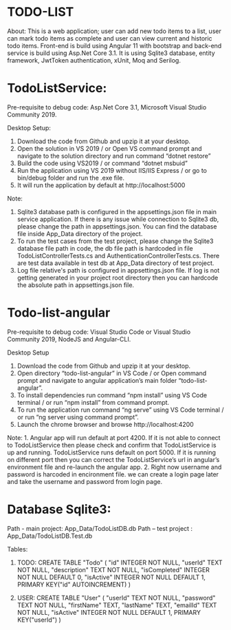 # TODO-LIST

About: This is a web application; user can add new todo items to a list, user can mark todo items as complete and user can view current and historic todo items. 
Front-end is build using Angular 11 with bootstrap and back-end service is build using Asp.Net Core 3.1. It is using Sqlite3 database, entity framework, JwtToken authentication, xUnit, Moq and Serilog.

# TodoListService:
Pre-requisite to debug code: Asp.Net Core 3.1, Microsoft Visual Studio Community 2019.

Desktop Setup:
1.	Download the code from Github and upzip it at your desktop.
2.	Open the solution in VS 2019 / or Open VS command prompt and navigate to the solution directory and run command “dotnet restore”
3.	Build the code using VS2019 / or command “dotnet msbuid”
4.	Run the application using VS 2019 without IIS/IIS Express / or go to bin/debug folder and run the .exe file.
5.	It will run the application by default at http://localhost:5000

Note: 
1.	Sqlite3 database path is configured in the appsettings.json file in main service application. If there is any issue while connection to Sqlite3 db, please change the path in appsettings.json. You can find the database file inside App_Data directory of the project.
2.	To run the test cases from the test project, please change the Sqlite3 database file path in code, the db file path is hardcoded in file TodoListControllerTests.cs and AuthenticationControllerTests.cs. There are test data available in test db at App_Data directory of test project.
3.	Log file relative's path is configured in appsettings.json file. If log is not getting generated in your project root directory then you can hardcode the absolute path in appsettings.json file.


# Todo-list-angular
Pre-requisite to debug code: Visual Studio Code or Visual Studio Community 2019, NodeJS and Angular-CLI.

Desktop Setup
1.	Download the code from Github and upzip it at your desktop.
2.	Open directory “todo-list-angular” in VS Code / or Open command prompt and navigate to angular application’s main folder “todo-list-angular”.
3.	To install dependencies run command “npm install” using VS Code terminal / or run “npm install” from command prompt.
4.	To run the application run command “ng serve” using VS Code terminal / or run “ng server using command prompt”.
5.	Launch the chrome browser and browse http://localhost:4200

Note: 1. Angular app will run default at port 4200. If it is not able to connect to TodoListService then please check and confirm that TodoListService is up and running. TodoListService runs default on port 5000. If it is running on different port then you can correct the TodoListService’s url in angular’s environment file and re-launch the angular app.
2. Right now username and password is harcoded in encironment file. we can create a login page later and take the username and password from login page.


# Database Sqlite3:
Path - main project: App_Data/TodoListDB.db
Path – test project : App_Data/TodoListDB.Test.db

Tables:
1.	TODO: 
CREATE TABLE "Todo" (
	"id"	INTEGER NOT NULL,
	"userId"	TEXT NOT NULL,
	"description"	TEXT NOT NULL,
	"isCompleted"	INTEGER NOT NULL DEFAULT 0,
	"isActive"	INTEGER NOT NULL DEFAULT 1,
	PRIMARY KEY("id" AUTOINCREMENT)
)

2.	USER: 
CREATE TABLE "User" (
	"userId"	TEXT NOT NULL,
	"password"	TEXT NOT NULL,
	"firstName"	TEXT,
	"lastName"	TEXT,
	"emailId"	TEXT NOT NULL,
	"isActive"	INTEGER NOT NULL DEFAULT 1,
	PRIMARY KEY("userId")
)

